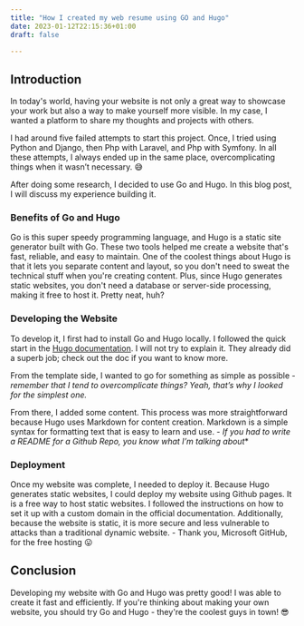 ```yaml
---
title: "How I created my web resume using GO and Hugo"
date: 2023-01-12T22:15:36+01:00
draft: false

---
```


## Introduction

In today's world, having your website is not only a great way to showcase your work but also a way to make yourself more visible. In my case, I wanted a platform to share my thoughts and projects with others. 

I had around five failed attempts to start this project. Once, I tried using Python and Django, then Php with Laravel, and Php with Symfony. In all these attempts, I always ended up in the same place, overcomplicating things when it wasn’t necessary. 😅 

After doing some research, I decided to use Go and Hugo. In this blog post, I will discuss my experience building it.

### Benefits of Go and Hugo

Go is this super speedy programming language, and Hugo is a static site generator built with Go. These two tools helped me create a website that's fast, reliable, and easy to maintain. One of the coolest things about Hugo is that it lets you separate content and layout, so you don't need to sweat the technical stuff when you're creating content. Plus, since Hugo generates static websites, you don't need a database or server-side processing, making it free to host it. Pretty neat, huh?
### Developing the Website

To develop it, I first had to install Go and Hugo locally. I followed the quick start in the [Hugo documentation](https://gohugo.io/getting-started/quick-start/). I will not try to explain it. They already did a superb job; check out the doc if you want to know more. 

From the template side, I wanted to go for something as simple as possible - *remember that I tend to overcomplicate things? Yeah, that’s why I looked for the simplest one.*  

From there, I added some content. This process was more straightforward because Hugo uses Markdown for content creation. Markdown is a simple syntax for formatting text that is easy to learn and use. - *If you had to write a README for a Github Repo, you know what I’m talking about**

### Deployment

Once my website was complete, I needed to deploy it. Because Hugo generates static websites, I could deploy my website using Github pages. It is a free way to host static websites. I followed the instructions on how to set it up with a custom domain in the official documentation. Additionally, because the website is static, it is more secure and less vulnerable to attacks than a traditional dynamic website. - Thank you, Microsoft GitHub, for the free hosting 😛
## Conclusion

Developing my website with Go and Hugo was pretty good! I was able to create it fast and efficiently. If you're thinking about making your own website, you should try Go and Hugo - they're the coolest guys in town! 😎